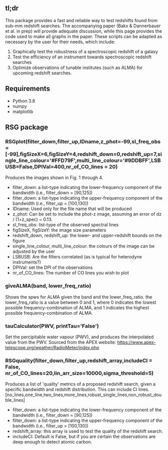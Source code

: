 ## tl;dr
This package provides a fast and reliable way to test redshifts found from sub-mm redshift searches. The accompanying paper (Bakx & Dannerbauer et al. in prep) will provide adequate discussion, while this page provides the code used to make all graphs in the paper. These scripts can be adapted as necessary by the user for their needs, which include:

1. Graphically test the robustness of a spectroscopic redshift of a galaxy
2. Test the efficiency of an instrument towards spectroscopic redshift searches
3. Optimize observations of tunable institutes (such as ALMA) for upcoming redshift searches.

## Requirements
- Python 3.8
- numpy
- matplotlib

## RSG package
### RSGplot(filter_down,filter_up,IDname,z_phot=-99,sl_freq_obs=[-99],figSizeX=6,figSizeY=4,redshift_down=0,redshift_up=7,single_line_colour='#FFD79F',multi_line_colour='#9DDBFF',LSBUSB=False,DPIVal=400,nr_of_CO_lines = 20)
Produces the images shown in Fig. 1 through 4.
- filter_down: a list-type indicating the lower-frequency component of the bandwidth (i.e., filter_down = [90,125])
- filter_down: a list-type indicating the upper-frequency component of the bandwidth (i.e., filter_up = [100,130])
- IDname: Used only for the file name that will be produced
- z_phot: Can be set to include the phot-z image, assuming an error of dz / (1+z_spec) ~ 0.13. 
- sl_freq_obs: list-type of the observed spectral lines
- figSizeX, figSizeY: the image size parameters
- redshift_down, redshift_up: the lower- and upper-redshift bounds on the figure
- single_line_colour, multi_line_colour: the colours of the image can be adjusted by the user
- LSBUSB: Are the filters correlated (as is typical for heterodyne instruments?)
- DPIVal: set the DPI of the observations
- nr_of_CO_lines: The number of CO lines you wish to plot


### giveALMA(band, lower_freq_ratio)
Shows the spws for ALMA given the band and the lower_freq_ratio. the lower_freq_ratio is a value between 0 and 1, where 0 indicates the lowest possible frequency-combination of ALMA, and 1 indicates the highest possible frequency-combination of ALMA.

### tauCalculator(PWV, printTau='False')
Set the percipitable water vapour (PWV), and produces the interpolated value from the PWV. Sourced from the APEX website: https://www.apex-telescope.org/weather/RadioMeter/index.php

### RSGquality(filter_down,filter_up,redshift_array,includeCI = False, nr_of_CO_lines=20,lin_arr_size=10000,sigma_threshold=5)
Produces a list of 'quality' metrics of a proposed redshift search, given a specific bandwidth and redshift distribution. This can include CI lines. 
[no_lines,one_line,two_lines,more_lines,robust_single_lines,non_robust_double_lines]
- filter_down: a list-type indicating the lower-frequency component of the bandwidth (i.e., filter_down = [90,125])
- filter_down: a list-type indicating the upper-frequency component of the bandwidth (i.e., filter_up = [100,130])
- redshift_array: this array is used to test the quality of the redshift search.
- includeCI: Default is False, but if you are certain the observations are deep enough to detect atomic carbon. 



































